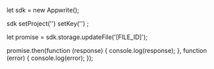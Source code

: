 let sdk = new Appwrite();

sdk
    setProject('')
    setKey('')
;

let promise = sdk.storage.updateFile('[FILE_ID]');

promise.then(function (response) {
    console.log(response);
}, function (error) {
    console.log(error);
});